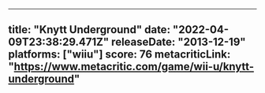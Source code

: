 
---
title: "Knytt Underground"
date: "2022-04-09T23:38:29.471Z"
releaseDate: "2013-12-19"
platforms: ["wiiu"]
score: 76
metacriticLink: "https://www.metacritic.com/game/wii-u/knytt-underground"
---
